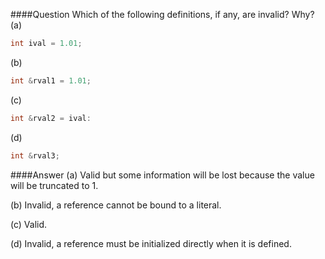 ####Question
Which of the following definitions, if any, are invalid? Why?  
(a)  
```cpp 
int ival = 1.01;
```
(b)  
```cpp
int &rval1 = 1.01;
```
(c)  
```cpp
int &rval2 = ival:
```
(d)  
```cpp
int &rval3;
```
####Answer
(a) Valid but some information will be lost because the value will be truncated to 1.  

(b) Invalid, a reference cannot be bound to a literal.  

(c) Valid.  

(d) Invalid, a reference must be initialized directly when it is defined.  
